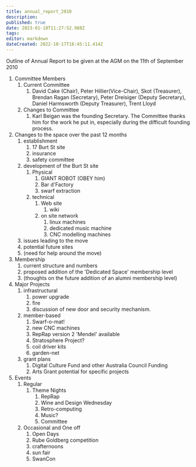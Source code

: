 ```yaml
---
title: annual_report_2010
description: 
published: true
date: 2023-01-10T11:27:52.988Z
tags: 
editor: markdown
dateCreated: 2022-10-17T16:45:11.414Z
---
```


Outline of Annual Report to be given at the AGM on the 11th of September 2010

1.  Committee Members
    1.  Current Committee
        1.  David Cake (Chair), Peter Hillier(Vice-Chair), Skot (Treasurer), Brendan Ragan (Secretary), Peter Dreisiger (Deputy Secretary), Daniel Harmsworth (Deputy Treasurer), Trent Lloyd
    2.  Changes to Committee
        1.  Karl Beigan was the founding Secretary. The Committee thanks him for the work he put in, especially during the difficult founding process.
2.  Changes to the space over the past 12 months
    1.  establishment
        1.  17 Burt St site
        2.  insurance
        3.  safety committee
    2.  development of the Burt St site
        1.  Physical
            1.  GIANT ROBOT (OBEY him)
            2.  Bar d'Factory
            3.  swarf extraction
        2.  technical
            1.  Web site
                1.  wiki
            2.  on site network
                1.  linux machines
                2.  dedicated music machine
                3.  CNC modelling machines
    3.  issues leading to the move
    4.  potential future sites
    5.  (need for help around the move)
3.  Membership
    1.  current structure and numbers
    2.  proposed addition of the 'Dedicated Space' membership level
    3.  (thoughts on the future addition of an alumni membership level)
4.  Major Projects
    1.  infrastructural
        1.  power upgrade
        2.  fire
        3.  discussion of new door and security mechanism.
    2.  member-based
        1.  Swarf-o-mat!
        2.  new CNC machines
        3.  RepRap version 2 'Mendel' available
        4.  Stratosphere Project?
        5.  coil driver kits
        6.  garden-net
    3.  grant plans
        1.  Digital Culture Fund and other Australia Council Funding
        2.  Arts Grant potential for specific projects
5.  Events
    1.  Regular
        1.  Theme Nights
            1.  RepRap
            2.  Wine and Design Wednesday
            3.  Retro-computing
            4.  Music?
            5.  Committee
    2.  Occasional and One off
        1.  Open Days
        2.  Rube Goldberg competition
        3.  crafternoons
        4.  sun fair
        5.  SwanCon
